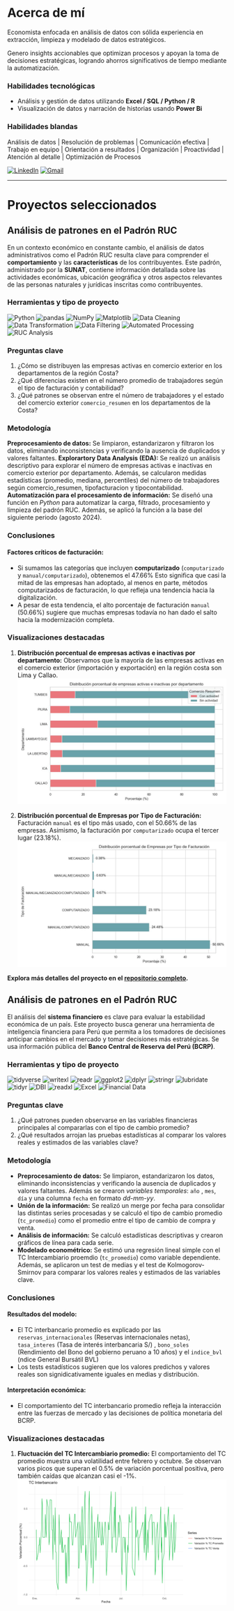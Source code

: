 # Acerca de mí

Economista enfocada en análisis de datos con sólida experiencia en extracción, limpieza y modelado de datos estratégicos. 

Genero insights accionables que optimizan procesos y apoyan la toma de decisiones estratégicas, logrando ahorros significativos de tiempo mediante la automatización.

### Habilidades tecnológicas
- Análisis y gestión de datos utilizando **Excel / SQL / Python / R**
- Visualización de datos y narración de historias usando **Power Bi**

### Habilidades blandas
Análisis de datos | Resolución de problemas | Comunicación efectiva | Trabajo en equipo | Orientación a resultados | Organización | Proactividad | Atención al detalle | Optimización de Procesos

<!-- PARA HACER QUE EL LINK ABRA EN OTRA PESTAÑA
<a href="https://www.linkedin.com/in/marielalegoma/" target="_blank">
  <img src="https://img.shields.io/badge/linkedin-%230077B5.svg?style=for-the-badge&logo=linkedin&logoColor=white" alt="LinkedIn">
</a>-->
[![LinkedIn](https://img.shields.io/badge/linkedin-%23295F98.svg?style=for-the-badge&logo=linkedin&logoColor=white)](https://www.linkedin.com/in/leydi-conzuelo-chipana-cangana)
[![Gmail](https://img.shields.io/badge/Gmail-D14836?style=for-the-badge&logo=gmail&logoColor=white)](mailto:chipana.l@pucp.edu.pe)


* * *

# Proyectos seleccionados

## Análisis de patrones en el Padrón RUC
En un contexto económico en constante cambio, el análisis de datos administrativos como el Padrón RUC resulta clave para comprender el **comportamiento** y las **características** de los contribuyentes. Este padrón, administrado por la **SUNAT**, contiene información detallada sobre las actividades económicas, ubicación geográfica y otros aspectos relevantes de las personas naturales y jurídicas inscritas como contribuyentes. 

### Herramientas y tipo de proyecto

![Python](https://img.shields.io/badge/Python-357ebd?style=for-the-badge&logo=python&logoColor=white) ![pandas](https://img.shields.io/badge/pandas-%23357ebd.svg?style=for-the-badge&logo=pandas&logoColor=white)  ![NumPy](https://img.shields.io/badge/NumPy-%23357ebd.svg?style=for-the-badge&logo=numpy&logoColor=white)  ![Matplotlib](https://img.shields.io/badge/Matplotlib-357ebd?style=for-the-badge)  ![Data Cleaning](https://img.shields.io/badge/Limpieza_de_datos-295F98?style=for-the-badge)  ![Data Transformation](https://img.shields.io/badge/Transformación_de_datos-295F98?style=for-the-badge)  ![Data Filtering](https://img.shields.io/badge/Filtrado_por_región-295F98?style=for-the-badge)  ![Automated Processing](https://img.shields.io/badge/Automatización_de_procesos-295F98?style=for-the-badge)  ![RUC Analysis](https://img.shields.io/badge/Análisis_del_Padrón_RUC-295F98?style=for-the-badge)  


### Preguntas clave
1. ¿Cómo se distribuyen las empresas activas en comercio exterior en los departamentos de la región Costa?
2. ¿Qué diferencias existen en el número promedio de trabajadores según el tipo de facturación y contabilidad?
3. ¿Qué patrones se observan entre el número de trabajadores y el estado del comercio exterior `comercio_resumen` en los departamentos de la Costa?

### Metodología
**Preprocesamiento de datos:** Se limpiaron, estandarizaron y filtraron los datos, eliminando inconsistencias y verificando la ausencia de duplicados y valores faltantes. 
**Explorartory Data Analysis (EDA):** Se realizó un análisis descriptivo para explorar el número de empresas activas e inactivas en comercio exterior por departamento. Además, se calcularon medidas estadísticas (promedio, mediana, percentiles) del número de trabajadores según comercio_resumen, tipofacturacion y tipocontabilidad.
**Automatización para el procesamiento de información:** Se diseñó una función en *Python* para automatizar la carga, filtrado, procesamiento y limpieza del padrón RUC. Además, se aplicó la función a la base del siguiente periodo (agosto 2024).

### Conclusiones 

#### Factores críticos de facturación:
- Si sumamos las categorías que incluyen **computarizado** (`computarizado` y `manual/computarizado`), obtenemos el 47.66% Esto significa que casi la mitad de las empresas han adoptado, al menos en parte, métodos computarizados de facturación, lo que refleja una tendencia hacia la digitalización.
- A pesar de esta tendencia, el alto porcentaje de facturación `manual` (50.66%) sugiere que muchas empresas todavía no han dado el salto hacia la modernización completa.

### Visualizaciones destacadas
1. **Distribución porcentual de empresas activas e inactivas por departamento:** Observamos que la mayoría de las empresas activas en el comercio exterior (importación y exportación) en la región costa son Lima y Callao.
![distribucion_porcentual_empresas_activas](/assets/img/distribucion_porcentual_empresas_activas.jpg)

2. **Distribución porcentual de Empresas por Tipo de Facturación:** Facturación `manual` es el tipo más usado, con el 50.66% de las empresas. Asimismo, la facturación por `computarizado` ocupa el tercer lugar (23.18%).
![distribucion_porcentual_tipo_facturacion](/assets/img/distribucion_porcentual_tipo_facturacion.jpg)

**Explora más detalles del proyecto en el [repositorio completo](https://github.com/MaleGoma/customer-retention-analysis).**

## Análisis de patrones en el Padrón RUC
El análisis del **sistema financiero** es clave para evaluar la estabilidad económica de un país. Este proyecto busca generar una herramienta de inteligencia financiera para Perú que permita a los tomadores de decisiones anticipar cambios en el mercado y tomar decisiones más estratégicas. Se usa información pública del **Banco Central de Reserva del Perú (BCRP)**.

### Herramientas y tipo de proyecto

![tidyverse](https://img.shields.io/badge/tidyverse-2b2d39?style=for-the-badge&logo=r&logoColor=white) ![writexl](https://img.shields.io/badge/writexl-3473c7?style=for-the-badge&logo=r&logoColor=white) ![readr](https://img.shields.io/badge/readr-3473c7?style=for-the-badge&logo=r&logoColor=white) ![ggplot2](https://img.shields.io/badge/ggplot2-3473c7?style=for-the-badge&logo=r&logoColor=white) ![dplyr](https://img.shields.io/badge/dplyr-3473c7?style=for-the-badge&logo=r&logoColor=white) ![stringr](https://img.shields.io/badge/stringr-3473c7?style=for-the-badge&logo=r&logoColor=white) ![lubridate](https://img.shields.io/badge/lubridate-3473c7?style=for-the-badge&logo=r&logoColor=white) ![tidyr](https://img.shields.io/badge/tidyr-3473c7?style=for-the-badge&logo=r&logoColor=white) ![DBI](https://img.shields.io/badge/DBI-3473c7?style=for-the-badge&logo=r&logoColor=white) ![readxl](https://img.shields.io/badge/readxl-3473c7?style=for-the-badge&logo=r&logoColor=white) ![Excel](https://img.shields.io/badge/Excel-217346?style=for-the-badge&logo=microsoft-excel&logoColor=white) ![Financial Data](https://img.shields.io/badge/Datos_financieros-295F98?style=for-the-badge)



### Preguntas clave
1. ¿Qué patrones pueden observarse en las variables financieras principales al compararlas con el tipo de cambio promedio?
2. ¿Qué resultados arrojan las pruebas estadísticas al comparar los valores reales y estimados de las variables clave?

### Metodología
- **Preprocesamiento de datos:** Se limpiaron, estandarizaron los datos, eliminando inconsistencias y verificando la ausencia de duplicados y valores faltantes. Además se crearon *variables temporales*: `año` , `mes`, `día` y una columna `fecha` en formato *dd-mm-yy*.
- **Unión de la información:** Se realizó un merge por fecha para consolidar las distintas series procesadas y se calculó el tipo de cambio promedio (`tc_promedio`) como el promedio entre el tipo de cambio de compra y venta.
- **Análisis de información:** Se calculó estadísticas descriptivas y crearon gráficos de línea para cada serie.
- **Modelado econométrico:** Se estimó una regresión lineal simple con el TC Intercambiario proemdio (`tc_promedio`) como variable dependiente. Además, se aplicaron un test de medias y el test de Kolmogorov-Smirnov para comparar los valores reales y estimados de las variables clave.

### Conclusiones

#### Resultados del modelo:
- El TC interbancario promedio es explicado por las `reservas_internacionales` (Reservas internacionales netas), `tasa_interes` (Tasa de interés interbancaria S/) , `bono_soles` (Rendimiento del Bono del gobierno peruano a 10 años) y el `indice_bvl` (ndice General Bursátil BVL)
- Los tests estadísticos sugieren que los valores predichos y valores reales son signidicativamente iguales en medias y distribución.

#### Interpretación económica:
- El comportamiento del TC interbancario promedio refleja la interacción entre las fuerzas de mercado y las decisiones de política monetaria del BCRP.

### Visualizaciones destacadas
1. **Fluctuación del TC Intercambiario promedio:** El comportamiento del TC promedio muestra una volatilidad entre febrero y octubre. Se observan varios picos que superan el 0.5% de variación porcentual positiva, pero también caídas que alcanzan casi el -1%.
![variaciones_tc](/assets/img/variaciones_tc.jpg)


